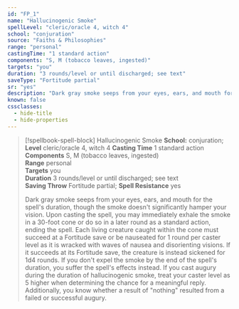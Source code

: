 ```yaml
---
id: "FP_1"
name: "Hallucinogenic Smoke"
spellLevel: "cleric/oracle 4, witch 4"
school: "conjuration"
source: "Faiths & Philosophies"
range: "personal"
castingTime: "1 standard action"
components: "S, M (tobacco leaves, ingested)"
targets: "you"
duration: "3 rounds/level or until discharged; see text"
saveType: "Fortitude partial"
sr: "yes"
description: "Dark gray smoke seeps from your eyes, ears, and mouth for the spell's duration, though the smoke doesn't significantly hamper your vision. Upon casting the spell, you may immediately exhale the smoke in a 30-foot cone or do so in a later round as a standard action, ending the spell. Each living creature caught within the cone must succeed at a Fortitude save or be nauseated for 1 round per caster level as it is wracked with waves of nausea and disorienting visions. If it succeeds at its Fortitude save, the creature is instead sickened for 1d4 rounds.  If you don't expel the smoke by the end of the spell's duration, you suffer the spell's effects instead.  If you cast augury during the duration of hallucinogenic smoke, treat your caster level as 5 higher when determining the chance for a meaningful reply. Additionally, you know whether a result of \"nothing\" resulted from a failed or successful augury."
known: false
cssclasses:
  - hide-title
  - hide-properties
---
```


> [!spellbook-spell-block] Hallucinogenic Smoke
> **School:** conjuration; **Level** cleric/oracle 4, witch 4
> **Casting Time** 1 standard action  
> **Components** S, M (tobacco leaves, ingested)  
> **Range** personal  
> **Targets** you  
> **Duration** 3 rounds/level or until discharged; see text  
> **Saving Throw** Fortitude partial; **Spell Resistance** yes
> 
> Dark gray smoke seeps from your eyes, ears, and mouth for the spell's duration, though the smoke doesn't significantly hamper your vision. Upon casting the spell, you may immediately exhale the smoke in a 30-foot cone or do so in a later round as a standard action, ending the spell. Each living creature caught within the cone must succeed at a Fortitude save or be nauseated for 1 round per caster level as it is wracked with waves of nausea and disorienting visions. If it succeeds at its Fortitude save, the creature is instead sickened for 1d4 rounds.  If you don't expel the smoke by the end of the spell's duration, you suffer the spell's effects instead.  If you cast augury during the duration of hallucinogenic smoke, treat your caster level as 5 higher when determining the chance for a meaningful reply. Additionally, you know whether a result of "nothing" resulted from a failed or successful augury.
